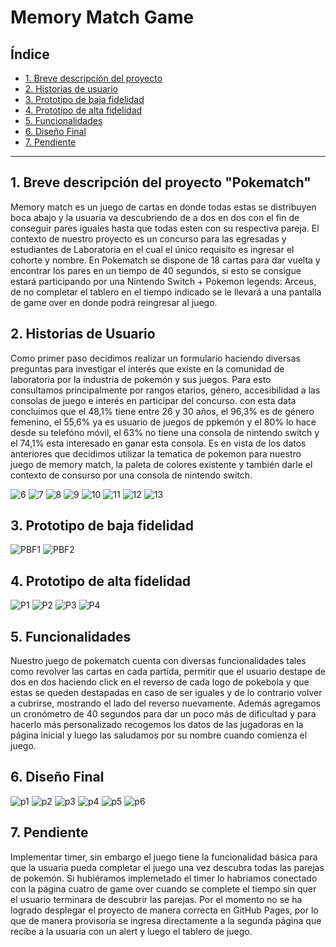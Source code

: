 # Memory Match Game

## Índice

- [1. Breve descripción del proyecto](#1-breve-descripción-del-proyecto)
- [2. Historias de usuario](#2-historias-de-usuario)
- [3. Prototipo de baja fidelidad](#3-prototipo-de-baja-fidelidad)
- [4. Prototipo de alta fidelidad](#4-prototipo-de-alta-fidelidad)
- [5. Funcionalidades](#5-funcionalidades)
- [6. Diseño Final](#6-diseño-final)
- [7. Pendiente](#7-pendiente)

---

## 1. Breve descripción del proyecto "Pokematch"

Memory match es un juego de cartas en donde todas estas se distribuyen boca abajo y la usuaria va descubriendo de a dos en dos con el fin de conseguir pares iguales hasta que todas esten con su respectiva pareja.
El contexto de nuestro proyecto es un concurso para las egresadas y estudiantes de Laboratoria en el cual el único requisito es ingresar el cohorte y nombre.
En Pokematch se dispone de 18 cartas para dar vuelta y encontrar los pares en un tiempo de 40 segundos, si esto se consigue estará participando por una Nintendo Switch + Pokemon legends: Arceus, de no completar el tablero en el tiempo indicado se le llevará a una pantalla de game over en donde podrá reingresar al juego.

## 2. Historias de Usuario

Como primer paso decidimos realizar un formulario haciendo diversas preguntas para investigar el interés que existe en la comunidad de laboratoria por la industria de pokemón y sus juegos. Para esto consultamos principalmente por rangos etarios, género, accesibilidad a las consolas de juego e interés en participar del concurso. con esta data concluimos que el 48,1% tiene entre 26 y 30 años, el 96,3% es de género femenino, el 55,6% ya es usuario de juegos de ppkemón y el 80% lo hace desde su telefóno móvil, el 63% no tiene una consola de nintendo switch y el 74,1% esta interesado en ganar esta consola. Es en vista de los datos anteriores que decidimos utilizar la tematica de pokemon para nuestro juego de memory match, la paleta de colores existente y también darle el contexto de consurso por una consola de nintendo switch.

![6](https://user-images.githubusercontent.com/106929329/185771011-d8f5e826-248e-4267-966d-a850115ec77e.jpeg)
![7](https://user-images.githubusercontent.com/106929329/185771012-276ac7ce-2810-4ab5-9ae7-2cabd324e537.jpeg)
![8](https://user-images.githubusercontent.com/106929329/185771013-36746afd-6b43-48b1-b61f-58970c71ae23.jpeg)
![9](https://user-images.githubusercontent.com/106929329/185771014-e3a64f96-4f17-436f-8466-f745c59ac068.jpeg)
![10](https://user-images.githubusercontent.com/106929329/185771015-69099f45-ab0c-4e77-b220-9dcf4b34b013.jpeg)
![11](https://user-images.githubusercontent.com/106929329/185771016-3be651d7-544c-43fb-8274-cc4d67f85a37.jpeg)
![12](https://user-images.githubusercontent.com/106929329/185771018-c253422d-b5cb-4777-aa0d-544130f24922.jpeg)
![13](https://user-images.githubusercontent.com/106929329/185771019-14952ffc-74c5-407c-89d7-64972403b5a5.jpeg)


## 3. Prototipo de baja fidelidad
![PBF1](https://user-images.githubusercontent.com/106929329/185770990-7d4c2df8-8d4f-4197-b6ed-2a7826974cc7.jpeg)
![PBF2](https://user-images.githubusercontent.com/106929329/185770993-470304f1-e88c-4c3b-9925-7babe5bcbe22.jpeg)


## 4. Prototipo de alta fidelidad

![P1](https://user-images.githubusercontent.com/106929329/185771050-4b2deef7-8250-4c46-a6a4-a5c500fc8351.jpg)
![P2](https://user-images.githubusercontent.com/106929329/185771072-2d1eda0f-5570-444c-a0b0-7ea0f69feb79.jpg)
![P3](https://user-images.githubusercontent.com/106929329/185771056-f35eb2ff-ccb8-4fd8-a19c-5cfd1164f650.jpg)
![P4](https://user-images.githubusercontent.com/106929329/185771094-f5a6f49f-b61c-4f52-9786-53e3991e5cac.jpg)

## 5. Funcionalidades

Nuestro juego de pokematch cuenta con diversas funcionalidades tales como revolver las cartas en cada partida, permitir que el usuario destape de dos en dos haciendo click en el reverso de cada logo de pokebola y que estas se queden destapadas en caso de ser iguales y de lo contrario volver a cubrirse, mostrando el lado del reverso nuevamente. Además agregamos un cronómetro de 40 segundos para dar un poco más de dificultad y para hacerlo más personalizado recogemos los datos de las jugadoras en la página inicial y luego las saludamos por su nombre cuando comienza el juego.

## 6. Diseño Final

![p1](https://user-images.githubusercontent.com/106929329/185771106-d7a48485-a8fc-4d02-ac58-53d9dab36a7a.png)
![p2](https://user-images.githubusercontent.com/106929329/185771108-70abbe0d-89b3-4563-aea9-abea3ed577cb.png)
![p3](https://user-images.githubusercontent.com/106929329/185771114-5031944e-7703-4ff9-b795-ba486ab89e9c.png)
![p4](https://user-images.githubusercontent.com/106929329/185771126-daab9046-2ede-4ca3-920e-fcf7b6657d33.png)
![p5](https://user-images.githubusercontent.com/106929329/185771134-c891ca64-01b4-42a5-bf53-b1a2f8619a9a.png)
![p6](https://user-images.githubusercontent.com/106929329/185771138-1d277311-4196-4080-8336-9049df0aac28.png)

## 7. Pendiente

Implementar timer, sin embargo el juego tiene la funcionalidad básica para que la usuaria pueda completar el juego una vez descubra todas las parejas de pokemón. Si hubiéramos implemetado el timer lo habriamos conectado con la página cuatro de game over cuando se complete el tiempo sin quer el usuario terminara de descubrir las parejas.
Por el momento no se ha logrado desplegar el proyecto de manera correcta en GitHub Pages, por lo que de manera provisoria se ingresa directamente a la segunda página que recibe a la usuaria con un alert y luego el tablero de juego.


